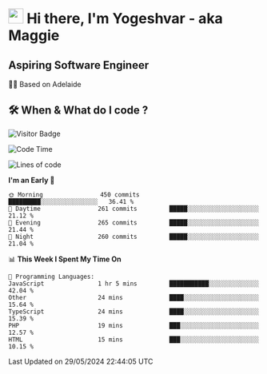 <h1><img src="https://emojis.slackmojis.com/emojis/images/1531849430/4246/blob-sunglasses.gif?1531849430" width="30"/> Hi there, I'm Yogeshvar - aka Maggie</h1>

## Aspiring Software Engineer
🏂🏻  Based on Adelaide 

## 🛠 When & What do I code ?  

![Visitor Badge](https://visitor-badge.feriirawann.repl.co?username=yogeshvar&repo=yogeshvar&label=Visitors&style=plastic&color=%23457BFF&contentType=svg)

<!--START_SECTION:waka-->
![Code Time](http://img.shields.io/badge/Code%20Time-2%2C901%20hrs%2037%20mins-blue)

![Lines of code](https://img.shields.io/badge/From%20Hello%20World%20I%27ve%20Written-4.2%20million%20lines%20of%20code-blue)

**I'm an Early 🐤** 

```text
🌞 Morning                450 commits         █████████░░░░░░░░░░░░░░░░   36.41 % 
🌆 Daytime                261 commits         █████░░░░░░░░░░░░░░░░░░░░   21.12 % 
🌃 Evening                265 commits         █████░░░░░░░░░░░░░░░░░░░░   21.44 % 
🌙 Night                  260 commits         █████░░░░░░░░░░░░░░░░░░░░   21.04 % 
```


📊 **This Week I Spent My Time On** 

```text
💬 Programming Languages: 
JavaScript               1 hr 5 mins         ███████████░░░░░░░░░░░░░░   42.04 % 
Other                    24 mins             ████░░░░░░░░░░░░░░░░░░░░░   15.64 % 
TypeScript               24 mins             ████░░░░░░░░░░░░░░░░░░░░░   15.39 % 
PHP                      19 mins             ███░░░░░░░░░░░░░░░░░░░░░░   12.57 % 
HTML                     15 mins             ███░░░░░░░░░░░░░░░░░░░░░░   10.15 % 
```


 Last Updated on 29/05/2024 22:44:05 UTC
<!--END_SECTION:waka-->

